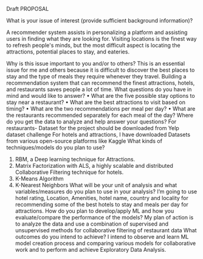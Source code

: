 Draft PROPOSAL

What is your issue of interest (provide sufficient background information)?

A recommender system assists in personalizing a platform and assisting users in finding what they are looking for. Visiting locations is the finest way to refresh people's minds, but the most difficult aspect is locating the attractions, potential places to stay, and eateries.

Why is this issue important to you and/or to others?
This is an essential issue for me and others because it is difficult to discover the best places to stay and the type of meals they require whenever they travel. Building a recommendation system that can recommend the finest attractions, hotels, and restaurants saves people a lot of time.
What questions do you have in mind and would like to answer?
•	What are the five possible stay options to stay near a restaurant?
•	What are the best attractions to visit based on timing?
•	What are the two recommendations per meal per day?
•	What are the restaurants recommended separately for each meal of the day?
Where do you get the data to analyze and help answer your questions?
For restaurants- Dataset for the project should be downloaded from Yelp dataset challenge 
For hotels and attractions, I have downloaded Datasets from various open-source platforms like Kaggle
What kinds of techniques/models do you plan to use?
1.	RBM, a Deep learning technique for Attractions.
2.	Matrix Factorization with ALS, a highly scalable and distributed Collaborative Filtering technique for hotels.
3.	K-Means Algorithm
4.	K-Nearest Neighbors
What will be your unit of analysis and what variables/measures do you plan to use in your analysis?
I’m going to use hotel rating, Location, Amenities, hotel name, country and locality for recommending some of the best hotels to stay and meals per day for attractions.
How do you plan to develop/apply ML and how you evaluate/compare the performance of the models?
My plan of action is to analyze the data and use a combination of supervised and unsupervised methods for collaborative filtering of restaurant data
What outcomes do you intend to achieve?
I intend to observe and learn ML model creation process and comparing various models for collaborative work and to perform and achieve Exploratory Data Analysis.
